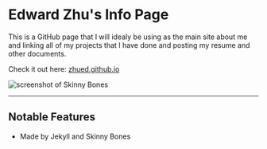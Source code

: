 # Edward Zhu's Info Page

This is a GitHub page that I will idealy be using as the main site about me and linking all of my projects that I have done and posting my resume and other documents.

Check it out here: [zhued.github.io](zhued.github.io)


![screenshot of Skinny Bones](http://mmistakes.github.io/skinny-bones-jekyll/images/skinny-bones-theme-feature.jpg)

---

## Notable Features

* Made by Jekyll and Skinny Bones